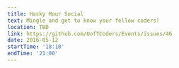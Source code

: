 ```yaml
---
title: Hacky Hour Social
text: Mingle and get to know your fellow coders!
location: TBD
link: https://github.com/UofTCoders/Events/issues/46
date: 2016-05-12
startTime: '18:10'
endTime: '21:00'
---
```

